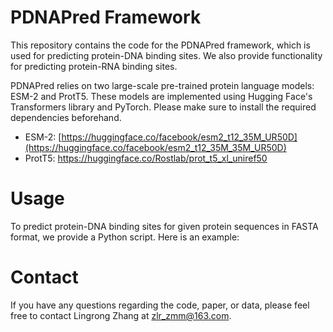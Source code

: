 
# PDNAPred Framework

This repository contains the code for the PDNAPred framework, which is used for predicting protein-DNA binding sites. We also provide functionality for predicting protein-RNA binding sites.

PDNAPred relies on two large-scale pre-trained protein language models: ESM-2 and ProtT5. These models are implemented using Hugging Face's Transformers library and PyTorch. Please make sure to install the required dependencies beforehand.

- ESM-2: [https://huggingface.co/facebook/esm2_t12_35M_UR50D](https://huggingface.co/facebook/esm2_t12_35M_35M_UR50D)
- ProtT5: https://huggingface.co/Rostlab/prot_t5_xl_uniref50

# Usage

To predict protein-DNA binding sites for given protein sequences in FASTA format, we provide a Python script. Here is an example:

# Contact

If you have any questions regarding the code, paper, or data, please feel free to contact Lingrong Zhang at [zlr_zmm@163.com](mailto:zlr_zmm@163.com).
